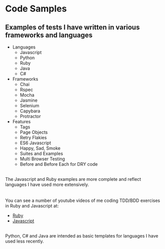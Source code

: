 # Code Samples

## Examples of tests I have written in various frameworks and languages

- Languages
  - Javascript
  - Python
  - Ruby
  - Java
  - C#
- Frameworks
  - Chai 
  - Rspec
  - Mocha
  - Jasmine 
  - Selenium
  - Capybara
  - Protractor 
 - Features
   - Tags
   - Page Objects
   - Retry Flakies
   - ES6 Javascript
   - Happy, Sad, Smoke
   - Suites and Examples
   - Multi Browser Testing  
   - Before and Before Each for DRY code
</br></br>

The Javascript and Ruby examples are more complete and reflect languages I have used more extensively.</br>
</br></br>
You can see a number of youtube videos of me coding TDD/BDD exercises in Ruby and Javascript at:
- [Ruby](https://www.youtube.com/playlist?list=PLrVQWs0-8fJx0X6PMFQa0xbzKzS1_v8Vz)
- [Javascript](https://www.youtube.com/playlist?list=PLrVQWs0-8fJzP8Rf8CY4zLna6MquJIlSb)
</br></br> 

Python, C# and Java are intended as basic templates for languages I have used less recently.
